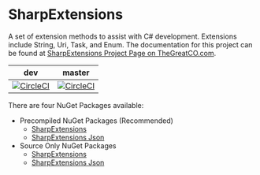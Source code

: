 SharpExtensions
===============

A set of extension methods to assist with C# development.  Extensions include String, Uri, Task, and Enum. The documentation for this project can be found at [SharpExtensions Project Page on TheGreatCO.com](https://www.thegreatco.com/projects/sharpextensions/).

| dev | master |
|-------------------------------------------------------------------------------------------------------------------------------------------------------|-------------------------------------------------------------------------------------------------------------------------------------------------------------|
| [![CircleCI](https://circleci.com/gh/thegreatco/SharpExtensions/tree/dev.svg?style=svg)](https://circleci.com/gh/thegreatco/SharpExtensions/tree/dev) | [![CircleCI](https://circleci.com/gh/thegreatco/SharpExtensions/tree/master.svg?style=svg)](https://circleci.com/gh/thegreatco/SharpExtensions/tree/master) |

There are four NuGet Packages available:
* Precompiled NuGet Packages (Recommended)
  * [SharpExtensions](https://www.nuget.org/packages/SharpExtensions.Assembly/)
  * [SharpExtensions Json](https://www.nuget.org/packages/SharpExtensions.Json.Assembly/)
* Source Only NuGet Packages
  * [SharpExtensions](https://www.nuget.org/packages/SharpExtensions/)
  * [SharpExtensions Json](https://www.nuget.org/packages/SharpExtensions.Json/)